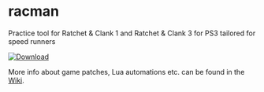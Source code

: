 # racman
Practice tool for Ratchet & Clank 1 and Ratchet & Clank 3 for PS3 tailored for speed runners

[![Download](https://raw.githubusercontent.com/MichaelRelaxen/racman/update/btn.png)](https://github.com/MichaelRelaxen/racman/releases/download/v1.5.1.0/RaCMAN-v1.5.3.zip)

More info about game patches, Lua automations etc. can be found in the [Wiki](https://github.com/MichaelRelaxen/racman/wiki).
